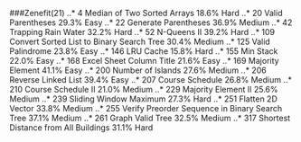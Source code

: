 ###Zenefit(21)
..* 4 Median of Two Sorted Arrays 18.6% Hard
..* 20 Valid Parentheses 29.3% Easy
..* 22 Generate Parentheses 36.9% Medium
..* 42 Trapping Rain Water 32.2% Hard
..* 52 N-Queens II 39.2% Hard
..* 109 Convert Sorted List to Binary Search Tree 30.4% Medium
..* 125 Valid Palindrome 23.8% Easy
..* 146 LRU Cache 15.8% Hard
..* 155 Min Stack 22.0% Easy
..* 168 Excel Sheet Column Title 21.6% Easy
..* 169 Majority Element 41.1% Easy
..* 200 Number of Islands 27.6% Medium
..* 206 Reverse Linked List 39.4% Easy
..* 207 Course Schedule 26.8% Medium
..* 210 Course Schedule II 21.0% Medium
..* 229 Majority Element II 25.6% Medium
..* 239 Sliding Window Maximum 27.3% Hard
..* 251 Flatten 2D Vector 33.8% Medium
..* 255 Verify Preorder Sequence in Binary Search Tree 37.1% Medium
..* 261 Graph Valid Tree 32.5% Medium
..* 317 Shortest Distance from All Buildings 31.1% Hard
